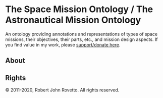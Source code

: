 # The Space Mission Ontology / The Astronautical Mission Ontology 
An ontology providing annotations and representations of types of space missions, their objectives, their parts, etc., and mission design aspects. If you find value in my work, please [support/donate here](https://gogetfunding.com/creating-meaning-full-space-terminologies-knowledge-models-for-space-safety/).

## About


## Rights
© 2011-2020, Robert John Rovetto. All rights reserved.
